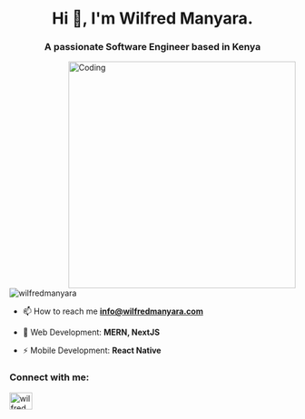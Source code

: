 <h1 align="center">Hi 👋, I'm Wilfred Manyara.</h1>
<h3 align="center">A passionate Software Engineer based in Kenya</h3>
<img align="right" alt="Coding" width="400" src="https://thumbs.dreamstime.com/b/young-programmer-concentrated-working-project-developing-programming-coding-technologies-screen-codes-developer-271715415.jpg">

<p align="left"> <img src="https://komarev.com/ghpvc/?username=wilfredmanyara&label=Profile%20views&color=0e75b6&style=flat" alt="wilfredmanyara" /> </p>
  
- 📫 How to reach me **info@wilfredmanyara.com**
  
- 💬 Web Development: **MERN, NextJS**

- ⚡ Mobile Development: **React Native**

<h3 align="left">Connect with me:</h3>
<p align="left">
<a href="https://linkedin.com/in/wilfred-manyara" target="blank"><img align="center" src="https://raw.githubusercontent.com/rahuldkjain/github-profile-readme-generator/master/src/images/icons/Social/linked-in-alt.svg" alt="wilfredmanyara" height="30" width="40" /></a>
</p>

